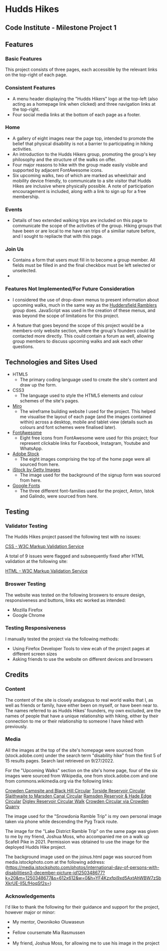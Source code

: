 # Hudds Hikes

## Code Institute - Milestone Project 1

## Features

### Basic Features

This project consists of three pages, each accessible by the relevant links on the top-right of each page.

### Consistent Features

- A menu header displaying the "Hudds Hikers" logo at the top-left (also acting as a homepage link when clicked) and three navigation links at the top-right.
- Four social media links at the bottom of each page as a footer.

### Home

- A gallery of eight images near the page top, intended to promote the belief that physical disability is not a barrier to participating in hiking activities.
- An introduction to the Hudds Hikers group, promoting the group's key philosophy and the structure of the walks on offer.
- Four major reasons to hike with the group made easily visible and supported by adjacent FontAwesome icons.
- Six upcoming walks, two of which are marked as wheelchair and mobility device friendly, to communicate to a site visitor that Hudds Hikes are inclusive where physically possible. A note of participation encouragement is included, along with a     link to sign up for a free membership.

### Events

- Details of two extended walking trips are included on this page to communicate the scope of the activities of the group. Hiking groups that have been or are local to me have ran trips of a similiar nature before, and I sought to repliacte that with this page.

### Join Us

- Contains a form that users must fill in to become a group member. All fields must be filled in and the final checkbox must be left selected or unselected.
-

### Features Not Implemented/For Future Consideration

- I considered the use of drop-down menus to present information about upcoming walks, much in the same way as the [Huddersfield Ramblers](https://www.ramblers.org.uk/go-walking/group-finder/areas/west-riding/groups/huddersfield/our-events--activities.aspx) group does. JavaScript was used in the creation of these menus, and was beyond the scope of limitations for this project.

- A feature that goes beyond the scope of this project would be a members-only website section, where the group's founders could be contacted more directly. This could contain a forum as well, allowing group members to discuss upcoming walks and ask each other questions.

## Technologies and Sites Used

- HTML5
    * The primary coding language used to create the site's content and draw up the form.
- CSS3
    * The language used to style the HTML5 elements and colour schemes of the site's pages.
- [Miro](https://miro.com)
    * The wireframe building website I used for the project. This helped me visualise the layout of each page (and the images contained within) across a desktop, mobile and tablet view (details such as colours and font schemes were finalised later).
- [FontAwesome](https://fontawesome.com)
    * Eight free icons from FontAwesome were used for this project; four represent clickable links for Facebook, Instagram, Youtube and WhatsApp.
- [Adobe Stock](stock.adobe.com)
    * The eight images comprising the top of the home page were all sourced from here.
- [iStock by Getty Images](istockphoto.com)
    * The image used for the background of the signup form was sourced from here.    
- [Google Fonts](https://fonts.google.com)
    * The three different font-families used for the project, Anton, Istok and Galindo, were sourced from here.                    

## Testing

### Validator Testing

The Hudds Hikes project passed the following test with no issues:

[CSS - W3C Markup Validation Service](https://jigsaw.w3.org/css-validator/)

A total of 9 issues were flagged and subsequently fixed after HTML validation at the following site:

[HTML - W3C Markup Validation Service](https://validator.w3.org/)

### Broswer Testing

The website was tested on the following broswers to ensure design, responsiveness and buttons, links etc worked as intended:

- Mozilla Firefox
- Google Chrome

### Testing Responsiveness

I manually tested the project via the following methods:

- Using Firefox Developer Tools to view ecah of the project pages at different screen sizes
- Asking friends to use the website on different devices and browsers

## Credits

### Content

The content of the site is closely analagous to real world walks that I, as well as friends or family, have either been on myself, or have been near to.
The names referred to as Hudds Hikes' founders, my own excluded, are the names of people that have a unique relationship with hiking, either by their connection to me or their relationship to someone I have hiked with previously.

### Media

All the images at the top of the site's homepage were sourced from (stock.adobe.com) under the search term "disability hike" from the first 5 of 15 results pages. Search last retrieved on 9/27/2022.

For the "Upcoming Walks" section on the site's home page, four of the six images were sourced from Wikipedia, one from stock.adobe.com and one from commons.wikimedia.org via the following links:

[Crowden Campsite and Black Hill Circular](https://en.wikipedia.org/wiki/Black_Hill_(Peak_District)#/media/File:Black_Hill_(Peak_District).jpg)
[Torside Reservoir Circular](https://en.wikipedia.org/wiki/Torside_Reservoir#/media/File:Torside8486.JPG)
[Slaithwaite to Marsden Canal Circular](https://en.wikipedia.org/wiki/Torside_Reservoir#/media/File:Torside8486.JPG)
[Ramsden Reservoir & Hade Edge Circular](https://stock.adobe.com/images/ramsden-reservoir-near-holmfirth-during-the-summer/310465365)
[Digley Reservoir Circular Walk](https://commons.wikimedia.org/wiki/File:Digley_Reservoir_-_geograph.org.uk_-_503817.jpg)
[Crowden Circular via Crowden Quarry](https://en.wikipedia.org/wiki/Crowden,_Derbyshire#/media/File:Crowden_-_geograph.org.uk_-_377592.jpg)

The image used for the "Snowdonia Ramble Trip" is my own personal image taken via phone while descending the Pyg Track route.

The image for the "Lake District Ramble Trip" on the same page was given to me by my friend, Joshua Moss, who accompanied me on a walk up Scafell Pike in 2021. Permission was obtained to use the image for the deployed Hudds Hike project.

The background image used on the joinus.html page was sourced from media.istockphoto.com at the following address: (https://media.istockphoto.com/photos/international-day-of-persons-with-disabilitiesn3-december-picture-id1250348677?k=20&m=1250348677&s=612x612&w=0&h=YF4Kzxfpi9xd5AxtAhWBW7zSbXkrUE-Il5LfHoqSf2s=)

### Acknowledgements

I'd like to thank the following for their guidance and support for the project, however major or minor:

- My mentor, Owonikoko Oluwaseun
-
- Fellow coursemate Mia Rasmussen
-
- My friend, Joshua Moss, for allowing me to use his image in the project
